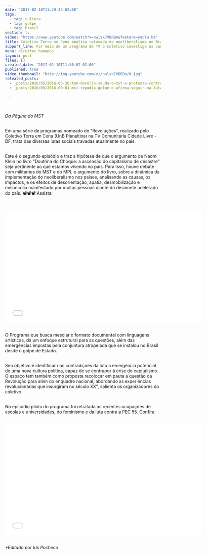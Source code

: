 ```yaml
---
date: "2017-02-10T11:29:42-02:00"
tags:
  - tag: cultura
  - tag: golpe
  - tag: brasil
section: tv
video: "https://www.youtube.com/watch?v=nwlsk7VBRBo&feature=youtu.be"
title: Coletivo Terra em Cena analisa retomada do neoliberalismo no Brasil
support_line: Por meio de um programa de TV o Coletivo investiga as causas e impactos do desmonte acelerado do país
menu: direitos humanos
layout: post
files: []
created_date: "2017-02-10T11:50:07-02:00"
published: true
video_thumbnail: "http://img.youtube.com/vi/nwlsk7VBRBo/0.jpg"
releated_posts:
  - _posts/2016/05/2016-05-20-tom-morello-sauda-o-mst-e-protesta-contra-o-golpe-no-brasil.md
  - _posts/2016/09/2016-09-01-mst-repudia-golpe-e-afirma-seguir-na-luta-pela-restauracao-da-democracia-brasileira.md

---
```

<p>&nbsp;</p>

<p><em>Da P&aacute;gina do MST&nbsp;</em></p>

<p><br />
Em uma s&eacute;rie de programas nomeado de &quot;Revolu&ccedil;&otilde;es&quot;, realizado pelo Coletivo Terra em Cena (UnB Planaltina) na TV Comunit&aacute;ria Cidade Livre - DF, trata das diversas lutas sociais travadas atualmente no pa&iacute;s.&nbsp;</p>

<p><br />
Este &eacute; o segundo epis&oacute;dio e traz a hip&oacute;tese de que o argumento de Naomi Klein no livro &quot;Doutrina do Choque: a ascens&atilde;o do capitalismo de desastre&quot; seja pertinente ao que estamos vivendo no pa&iacute;s. Para isso, houve debate com militantes do MST e do MPL o argumento do livro, sobre a din&acirc;mica da implementa&ccedil;&atilde;o do neoliberalismo nos pa&iacute;ses, analisando as causas, os impactos, e os efeitos de desorienta&ccedil;&atilde;o, apatia, desmobiliza&ccedil;&atilde;o e melancolia manifestado por muitas pessoas diante do desmonte acelerado do pa&iacute;s. 📽📽📽 Assista:</p>

<p>&nbsp;</p>

<p><iframe allowfullscreen="" frameborder="0" height="360" src="//www.youtube.com/embed/nwlsk7VBRBo" width="640"></iframe></p>

<p><br />
O Programa que busca mesclar o formato documental com linguagens art&iacute;sticas, d&aacute; um enfoque estrutural para as quest&otilde;es, al&eacute;m das emerg&ecirc;ncias impostas pela conjuntura atropelada que se instalou no Brasil desde o golpe de Estado.</p>

<p><br />
Seu objetivo &eacute; identificar nas contradi&ccedil;&otilde;es da luta a emerg&ecirc;ncia potencial de uma nova cultura pol&iacute;tica, capaz de se contrapor &agrave; crise do capitalismo. O espa&ccedil;o tem tamb&eacute;m como proposta recolocar em pauta a quest&atilde;o da Revolu&ccedil;&atilde;o para al&eacute;m do enquadre nacional, abordando as experi&ecirc;ncias revolucion&aacute;rias que insurgiram no s&eacute;culo XX&quot;, salienta os organizadores do coletivo.&nbsp;</p>

<p><br />
No epis&oacute;dio piloto do programa foi retratada as recentes ocupa&ccedil;&otilde;es de escolas e universidades, do feminismo e da luta contra a PEC 55. Confira:&nbsp;<br />
&nbsp;</p>

<p><iframe allowfullscreen="" frameborder="0" height="360" src="//www.youtube.com/embed/bq8zLyKM4lY" width="640"></iframe></p>

<p><br />
<em>*Editado por Iris Pacheco</em></p>
